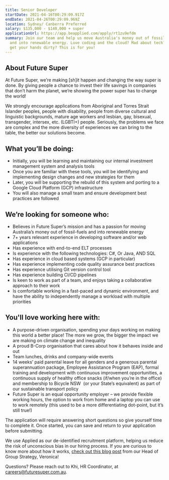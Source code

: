 ```yaml
---
title: Senior Developer
startDate: 2021-04-16T00:29:09.917Z
endDate: 2021-04-26T00:29:09.969Z
location: Sydney/ Canberra Preferred
salary: $135,000 - $140,000 + super
applicationUrl: https://app.beapplied.com/apply/rt1zu9efdm
summary: Join our team and help us move Australia's money out of fossil fuels
  and into renewable energy. Love coding and the cloud? Mad about tech? Keen to
  get your hands dirty? This is for you!
---
```


## About Future Super

At Future Super, we’re making \[sh]it happen and changing the way super is done. By giving people a chance to invest their life savings in companies that don’t harm the planet, we’re showing the power super has to change the world!

We strongly encourage applications from Aboriginal and Torres Strait Islander peoples, people with disability, people from diverse cultural and linguistic backgrounds, mature age workers and lesbian, gay, bisexual, transgender, intersex, etc. (LGBTI+) people. Seriously, the problems we face are complex and the more diversity of experiences we can bring to the table, the better our solutions become.

## What you’ll be doing:

- Initially, you will be learning and maintaining our internal investment management system and analysis tools
- Once you are familiar with these tools, you will be identifying and implementing design changes and new strategies for them
- Later, you will be supporting the rebuild of this system and porting to a Google Cloud Platform (GCP) infrastructure
- You will also manage a small team and ensure development best practices are followed

## We’re looking for someone who:

- Believes in Future Super’s mission and has a passion for moving Australia’s money out of fossil-fuels and into renewable energy
- 7+ years relevant experience in developing software and/or web applications
- Has experience with end-to-end ELT processes
- Is experience with the following technologies: C#, Or Java, AND SQL
- Has experience in cloud based systems (GCP in particular)
- Has experience implementing code quality assurance best practices
- Has experience utilising Git version control tool
- Has experience building CI/CD pipelines
- Is keen to work as part of a team, and enjoys taking a collaborative approach to their work
- Is comfortable working in a fast-paced and dynamic environment, and have the ability to independently manage a workload with multiple priorities

## You'll love working here with:

- A purpose-driven organisation, spending your days working on making this world a better place! The more we grow, the bigger the impact we are making on climate change and inequality
- A proud B-Corp organisation that cares about how it behaves inside and out
- Team lunches, drinks and company-wide events
- 14 weeks’ paid parental leave for all genders and a generous parental superannuation package, Employee Assistance Program (EAP), formal training and development with continuous improvement opportunities, a continuous supply of healthy office snacks (if/when you’re in the office) and membership to Bicycle NSW  (or your State’s equivalent) as part of our sustainable transport policy
- Future Super is an equal opportunity employer – we provide flexible working hours, the option to work from home and a laptop you can use to work remotely (this used to be a more differentiating dot-point, but it’s still true!)

The application will require answering short questions so give yourself time to complete it. Once started, you can save and return to your application before submitting.

We use Applied as our de-identified recruitment platform, helping us reduce the risk of unconscious bias in our hiring process. If you are curious to know more about how it works, [check out this blog post](https://www.linkedin.com/pulse/how-de-identified-recruitment-improving-diversity-our-veronica/?trackingId=0MnwcX%2BBRQSOTl0oogaIbA%3D%3D) from our Head of Group Strategy, Veronica!

Questions? Please reach out to Khi, HR Coordinator, at careers@futuresuper.com.au.
